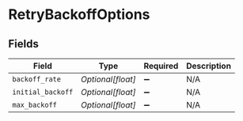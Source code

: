 # RetryBackoffOptions


## Fields

| Field              | Type               | Required           | Description        |
| ------------------ | ------------------ | ------------------ | ------------------ |
| `backoff_rate`     | *Optional[float]*  | :heavy_minus_sign: | N/A                |
| `initial_backoff`  | *Optional[float]*  | :heavy_minus_sign: | N/A                |
| `max_backoff`      | *Optional[float]*  | :heavy_minus_sign: | N/A                |